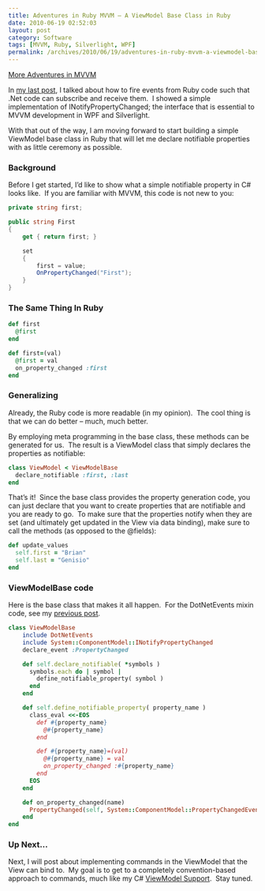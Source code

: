 ```yaml
---
title: Adventures in Ruby MVVM – A ViewModel Base Class in Ruby
date: 2010-06-19 02:52:03
layout: post
category: Software
tags: [MVVM, Ruby, Silverlight, WPF]
permalink: /archives/2010/06/19/adventures-in-ruby-mvvm-a-viewmodel-base-class-in-ruby/
---
```


[More Adventures in MVVM](/archives/2009/05/22/adventures-in-mvvm-model-view-viewmodel/)

In [my last post](/archives/2010/06/14/adventures-in-ruby-mvvm-firing-events-from-ruby/), I talked about how to fire events from Ruby code such that .Net code can subscribe and receive them.&#160; I showed a simple implementation of INotifyPropertyChanged; the interface that is essential to MVVM development in WPF and Silverlight.

With that out of the way, I am moving forward to start building a simple ViewModel base class in Ruby that will let me declare notifiable properties with as little ceremony as possible.

### Background

Before I get started, I’d like to show what a simple notifiable property in C# looks like.&#160; If you are familiar with MVVM, this code is not new to you:

```csharp
private string first;

public string First
{
    get { return first; }

    set
    {
        first = value;
        OnPropertyChanged("First");
    }
}
```
 

### The Same Thing In Ruby

```ruby
def first
  @first
end

def first=(val)
  @first = val
  on_property_changed :first
end
```


### Generalizing

Already, the Ruby code is more readable (in my opinion).&#160; The cool thing is that we can do better – much, much better.&#160; 

By employing meta programming in the base class, these methods can be generated for us.&#160; The result is a ViewModel class that simply declares the properties as notifiable:

```ruby
class ViewModel < ViewModelBase
  declare_notifiable :first, :last
end
```


That’s it!&#160; Since the base class provides the property generation code, you can just declare that you want to create properties that are notifiable and you are ready to go.&#160; To make sure that the properties notify when they are set (and ultimately get updated in the View via data binding), make sure to call the methods (as opposed to the @fields):

```ruby
def update_values
  self.first = "Brian"
  self.last = "Genisio"
end
```

### ViewModelBase code

Here is the base class that makes it all happen.&#160; For the DotNetEvents mixin code, see my [previous post](/archives/2010/06/14/adventures-in-ruby-mvvm-firing-events-from-ruby/).

```ruby
class ViewModelBase
    include DotNetEvents
    include System::ComponentModel::INotifyPropertyChanged
    declare_event :PropertyChanged

    def self.declare_notifiable( *symbols )
      symbols.each do | symbol |
        define_notifiable_property( symbol )
      end
    end

    def self.define_notifiable_property( property_name )
      class_eval <<-EOS
        def #{property_name}
          @#{property_name}
        end

        def #{property_name}=(val)
          @#{property_name} = val
          on_property_changed :#{property_name} 
        end
      EOS
    end

    def on_property_changed(name)
      PropertyChanged(self, System::ComponentModel::PropertyChangedEventArgs.new(name))
    end
end
```

### Up Next…

Next, I will post about implementing commands in the ViewModel that the View can bind to.&#160; My goal is to get to a completely convention-based approach to commands, much like my C# [ViewModel Support](/archives/2010/05/08/adventures-in-mvvm-my-viewmodel-base/).&#160; Stay tuned.